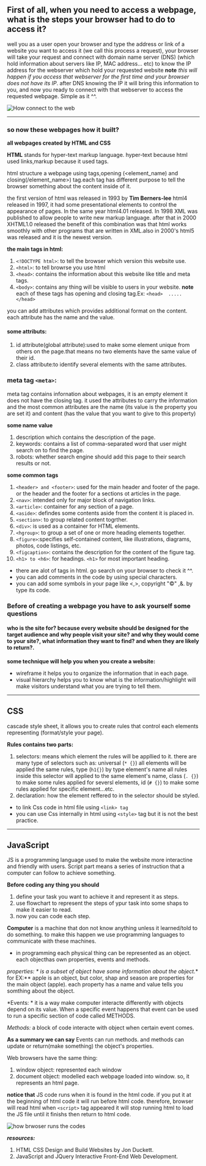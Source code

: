  ##    First of all, when you need to access a webpage, what is the steps your browser had to do to access it?

 well you as a user open your browser and type the address or link of a website you want to access it (we call this process a request), your browser will take your request and connect with domain name server (DNS) (which hold information about servers like IP, MAC address... etc) to know the IP address for the webserver which hold your requested website **note** *this will happen if you access that webserver for the first time and your browser does not have its IP*. after DNS knowing the IP it will bring this information to you, and now you ready to connect with that webserver to access the requested webpage. Simple as it ^^.
   
   
   
   
   ![How connect to the web](howConnectToTheWeb.png)
   
   
   
   

-------------------------------------------------------------
### so now these webpages how it built? 
 
 **all webpages created by HTML and CSS**

 **HTML** stands for hyper-text markup language. hyper-text because html used links,markup because it used tags.

 html structure a webpage using tags,opening (<element_name) and closing(/element_name>) tag.each tag has different purpose to tell the browser something about the content inside of it.

the first version of html was released in 1993 by **Tim Berners-lee**
html4 released in 1997, it had some presentational elements to control the  appearance  of pages. In the same year html4.01 released. In 1998 XML was  published  to allow people to write new markup language. after that in 2000 XHTML1.0 released the  benefit  of this combination was that html  works  smoothly with other programs that are written in XML.also in 2000's html5 was released and it is the newest version.

 **the main tags in html:**

 1. `<!DOCTYPE html>`: to tell the browser which version this website use.
 2. `<html>`: to tell browrse you use html
 3. `<head>`: contains the information about this website like title and meta tags.
 4. `<body>`: contains any thing will be visible to users in your website.
  **note** each of these tags has opening and closing tag.Ex: `<head>  ..... </head>`

  you can add attributes which provides additional format on the content. each attribute has the name and the value.
#### some attributs:
1. id attribute(global attribute):used to make some element  unique  from others on the page.that means no two elements have the same value of their id.
2. class attribute:to identify several elements with the same attributes.

### meta tag `<meta>`:
meta tag contains infornation about webpages, it is an empty element it does not have the closing tag. it used the attributes to carry the information and the most common attributes are the name (its value is the property you are set it) and content (has the value that you want to give to this property)


**some name value**

1. description which contains the description of the page.
2. keywords: contains a list of comma-separated word that user might search on to find the page.
3. robots: whether search engine should add this page to their search results or not.


**some common tags**

1. `<header> and <footer>`: used for the main header and footer of the page. or the header and the footer for a sections ot articles in the page.
2. `<nav>`: intended only for major block of navigation links.
3. `<article>`: container for any section of a page.
4. `<aside>`: defindes some contents aside from the content it is placed in.
5. `<section>`: to group related content togrther.
6. `<div>`: is used as a container for HTML elements.
7. `<hgroup>`: to group a set of one or more  heading elements together.
9. `<figure>`:specifies self-contained content, like illustrations, diagrams, photos, code listings, etc.
10. `<figcaption>`: contains the description for the content of the figure tag.  
11. `<h1> to <h6>`: for headings. `<h1>` for most important heading.
   - there are alot of tags in html. go search on your browser to check it ^^.
  - you can add comments in the code by using special characters.
  - you can add some symbols in your page like <,>, copyright "©" ,&. by type its code.
  
### Before of creating a webpage you have to ask yourself some questions
#### who is the site for? because every website should be designed for the target audience and why people visit your site? and  why they would come to your site?, what information they want to find? and when they are likely to return?.

**some technique will help you when you create a website:**

- wireframe it helps you to organize the information that in each page.
- visual hierarchy helps you to know what is the information/highlight will make visitors understand what you are trying to tell them.

-----------------------------------------------------------
## CSS 
cascade style sheet, it allows you to create rules that control each elements representing (format/style your page).

**Rules contains two parts:**

1. selectors: means which element the rules will be appllied to it. there are many type of selectors such as: universal (`* {}`) all elements will be applied the same rules, type (`h1{}`) by type element's name all rules inside this selector will applied to the same element's name, class (`. {}`) to make some rules applied for seversl elements, id (`# {}`) to make some rules applied for specific element...etc.
2. declaration: how the element reffered to in the selector should be styled. 

- to link Css code in html file using `<link> tag `
- you can use Css internally in html using `<style>` tag but it is not the best practice.
------------------------------------------------

## JavaScript

JS is a programming language used to make the website more interactine and friendly with users. Script part means a series of instruction that a computer can follow to achieve something.

**Before coding any thing you should**

1. define your task you want to achieve it and represent it as steps.
2. use flowchart to represent the steps of ypur task into some shaps to make it easier to read.
3. now you can code each step.

**Computer** is a machine that don not know anything unless it learned/told to do something. to make this happen we use programming languages to communicate with these machines.


- in programming each physical thing can be represented as an object. each objecthas own properties, events and methods.

*properties: * is a subset of object have some information about the object.** for EX:** apple is an object, but color, shap and season are properties for the main object (apple). each property has a name and value tells you somthing about the object. 

*Events: * it is a way make computer interacte differently with objects depend on its value. When a specific event happens that event can be used to run a specific section of code called METHODS.

*Methods:* a block of code interacte with object when certain event comes.

**As a summary we can say** Events can run methods. and methods can update or return(make something) the object's properties.

Web browsers have the same thing:
1. window object: represented each window
2. document object: modelled each webpage loaded into window. so, it represents an html page.

**notice that** JS code runs when it is found in the html code. if you put it at the beginning of html code it will run before html code. 
therefore, browser will read html when `<script>` tag appeared it will stop running html to load the JS file until it finishs then return to html code. 




![how brwoser runs the codes](howBrowserExecuteCodes.PNG)




***resources:***

1. HTML  CSS Design and Build Websites by Jon Duckett.
2. JavaScript and JQuery Interactive Front-End Web Development.

